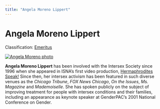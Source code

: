 ```yaml
---
title: "Angela Moreno Lippert"
---
```


# Angela Moreno Lippert

Classification: [Emeritus][1]

[![Angela Moreno photo](/files/images/moreno_0.jpg)][2]

**Angela Moreno Lippert** has been involved with the Intersex Society since 1996 when she appeared in ISNA’s first video production, [Hermaphrodites Speak!][3] Since then, her intersex activism has been featured in such diverse venues as the _Chicago Tribune_, _FOX News Chicago_, _On the Issues_, _Ms. Magazine_ and _Mademoiselle_. She has spoken publicly on the subject of improving treatment for people with intersex conditions and their families, including an appearance as keynote speaker at GenderPAC’s 2001 National Conference on Gender.

[1]: /about/emeritus
[2]: /node/885
[3]: /hermaphroditesspeak
